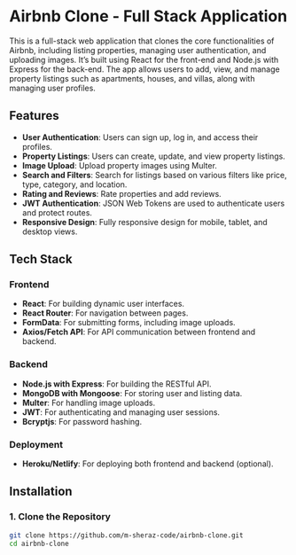 # Airbnb Clone - Full Stack Application

This is a full-stack web application that clones the core functionalities of Airbnb, including listing properties, managing user authentication, and uploading images. It’s built using React for the front-end and Node.js with Express for the back-end. The app allows users to add, view, and manage property listings such as apartments, houses, and villas, along with managing user profiles.

## Features

- **User Authentication**: Users can sign up, log in, and access their profiles.
- **Property Listings**: Users can create, update, and view property listings.
- **Image Upload**: Upload property images using Multer.
- **Search and Filters**: Search for listings based on various filters like price, type, category, and location.
- **Rating and Reviews**: Rate properties and add reviews.
- **JWT Authentication**: JSON Web Tokens are used to authenticate users and protect routes.
- **Responsive Design**: Fully responsive design for mobile, tablet, and desktop views.

## Tech Stack

### Frontend

- **React**: For building dynamic user interfaces.
- **React Router**: For navigation between pages.
- **FormData**: For submitting forms, including image uploads.
- **Axios/Fetch API**: For API communication between frontend and backend.

### Backend

- **Node.js with Express**: For building the RESTful API.
- **MongoDB with Mongoose**: For storing user and listing data.
- **Multer**: For handling image uploads.
- **JWT**: For authenticating and managing user sessions.
- **Bcryptjs**: For password hashing.

### Deployment

- **Heroku/Netlify**: For deploying both frontend and backend (optional).

## Installation

### 1. Clone the Repository

```bash
git clone https://github.com/m-sheraz-code/airbnb-clone.git
cd airbnb-clone
